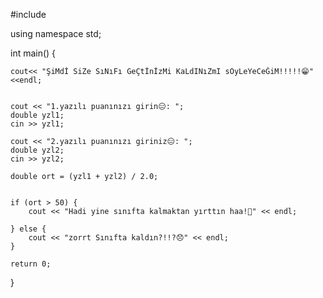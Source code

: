 #include <iostream>

  using namespace std;

int main() {
    
    cout<< "ŞiMdİ SiZe SıNıFı GeÇtİnİzMi KaLdINıZmI sÖyLeYeCeĞiM!!!!!😁" <<endl;
    
    
    cout << "1.yazılı puanınızı girin😑: ";
    double yzl1;
    cin >> yzl1;

    cout << "2.yazılı puanınızı giriniz😑: ";
    double yzl2;
    cin >> yzl2;

    double ort = (yzl1 + yzl2) / 2.0;


    if (ort > 50) {
        cout << "Hadi yine sınıfta kalmaktan yırttın haa!🤩" << endl;
        
    } else {
        cout << "zorrt Sınıfta kaldın?!!?😞" << endl;
    }

    return 0;
}
